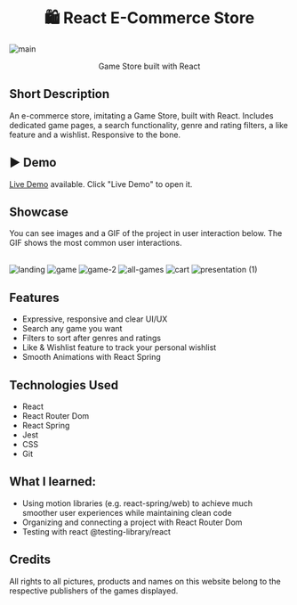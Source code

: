 <h1 align="center">🛍️ React E-Commerce Store</h1>

![main](https://github.com/TrustInMagic/react-ecommerce-store/assets/25888605/1e8c05ba-f835-448a-bbee-2e7e2dbac84c)
<p align="center">
  Game Store built with React
</p>

## Short Description
An e-commerce store, imitating a Game Store, built with React. Includes dedicated game pages, a search functionality, genre and rating filters, a like feature and a wishlist. Responsive to the bone.

## ▶ Demo
[Live Demo](https://trustinmagic.github.io/react-ecommerce-store/) available. Click "Live Demo" to open it.

## Showcase
You can see images and a GIF of the project in user interaction below. The GIF shows the most common user interactions. <br /> <br />

![landing](https://github.com/TrustInMagic/react-ecommerce-store/assets/25888605/52a94487-c31a-4001-bec0-895f82b0d7de)
![game](https://github.com/TrustInMagic/react-ecommerce-store/assets/25888605/359b8dc2-b28a-4023-8606-2d589607a283)
![game-2](https://github.com/TrustInMagic/react-ecommerce-store/assets/25888605/b8880260-e42a-498b-8c28-d81025beb22c)
![all-games](https://github.com/TrustInMagic/react-ecommerce-store/assets/25888605/d35a6c76-05b2-4742-a31e-796d4ba169d7)
![cart](https://github.com/TrustInMagic/react-ecommerce-store/assets/25888605/e6337145-7ecb-41dc-80e4-7ce6b7a2d213)
![presentation (1)](https://github.com/TrustInMagic/react-ecommerce-store/assets/25888605/4d6ec013-5534-46dc-bc0c-2b6c74982e66)

## Features
- Expressive, responsive and clear UI/UX
- Search any game you want
- Filters to sort after genres and ratings
- Like & Wishlist feature to track your personal wishlist
- Smooth Animations with React Spring

## Technologies Used
- React
- React Router Dom
- React Spring
- Jest
- CSS
- Git

## What I learned:
- Using motion libraries (e.g. react-spring/web) to achieve much smoother user experiences while maintaining clean code
- Organizing and connecting a project with React Router Dom
- Testing with react @testing-library/react

## Credits
All rights to all pictures, products and names on this website belong to the respective publishers of the games displayed.